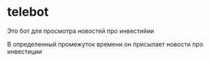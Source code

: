# telebot
Это  бот для просмотра новостей про инвестийии 


В определенный промежуток времени он присылает новости про инвестиции
